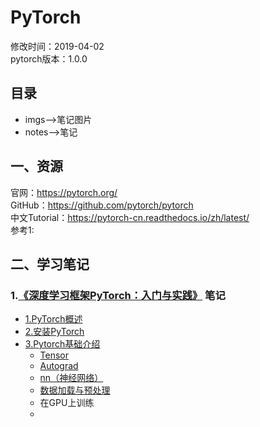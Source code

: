 # PyTorch  
修改时间：2019-04-02  
pytorch版本：1.0.0    
  
## 目录  
* imgs-->笔记图片  
* notes-->笔记  
## 一、资源  
官网：https://pytorch.org/   
GitHub：https://github.com/pytorch/pytorch  
中文Tutorial：https://pytorch-cn.readthedocs.io/zh/latest/  
参考1: 
## 二、学习笔记  
### 1.[《深度学习框架PyTorch：入门与实践》](https://github.com/chenyuntc/pytorch-book) 笔记  
* [1.PyTorch概述](notes/introduce.md)  
* [2.安装PyTorch](notes/install.md)  
* [3.Pytorch基础介绍](notes/base.md)  
    * [Tensor](notes/tensor.md)  
    * [Autograd](notes/autograd.md)
    * [nn（神经网络）](notes/nn.md)
    * [数据加载与预处理](notes/dataload.md)
    * 在GPU上训练 
    * 



